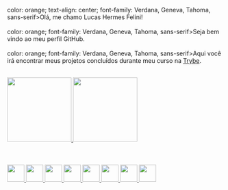 color: orange; text-align: center; font-family: Verdana, Geneva, Tahoma, sans-serif>Olá, me chamo Lucas Hermes Felini!
<br><br>
color: orange; font-family: Verdana, Geneva, Tahoma, sans-serif>Seja bem vindo ao meu perfil GitHub.
<br><br>
color: orange; font-family: Verdana, Geneva, Tahoma, sans-serif>Aqui você irá encontrar meus projetos concluídos durante meu curso na <a href="https://www.betrybe.com/" target="_blank"> Trybe</a>.
<br><br>
<div>
<a href="https://github.com/LucasFelini">
<img height="150em" src="https://github-readme-stats.vercel.app/api/top-langs/?username=LucasFelini&layout=compact&langs_count=7&theme=dracula"/>
<img height="150em" src="https://github-readme-stats.vercel.app/apiusername=LucasFelini&show_icons=true&theme=dracula&include_all_commits=true&count_private=true"/>
    </div>
    <br><br><br>
    <div>
        <img src="https://cdn.jsdelivr.net/gh/devicons/devicon/icons/git/git-original.svg" widht="40" height="40" />
        <img src="https://cdn.jsdelivr.net/gh/devicons/devicon/icons/bash/bash-plain.svg" widht="40" height="40" />
        <img src="https://cdn.jsdelivr.net/gh/devicons/devicon/icons/css3/css3-original.svg" widht="40" height="40" />
        <img src="https://cdn.jsdelivr.net/gh/devicons/devicon/icons/html5/html5-original.svg" widht="40" height="40" />
        <img src="https://cdn.jsdelivr.net/gh/devicons/devicon/icons/javascript/javascript-original.svg" widht="40"
        height="40" />
        <img src="https://cdn.jsdelivr.net/gh/devicons/devicon/icons/nodejs/nodejs-original.svg" widht="40" height="40" />
        <img src="https://cdn.jsdelivr.net/gh/devicons/devicon/icons/python/python-plain-wordmark.svg" widht="40"
        height="40" />
        <img src="https://cdn.jsdelivr.net/gh/devicons/devicon/icons/vscode/vscode-original.svg" widht="40" height="40" />
    </div>    

